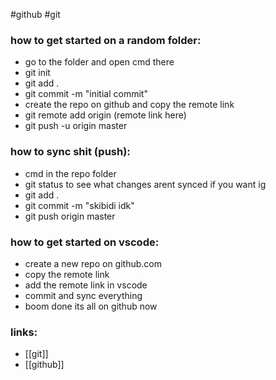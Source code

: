 #github #git 
### how to get started on a random folder:
- go to the folder and open cmd there 
- git init 
- git add . 
- git commit -m "initial commit"
- create the repo on github and copy the remote link 
- git remote add origin (remote link here)
- git push -u origin master
### how to sync shit (push):
- cmd in the repo folder 
- git status to see what changes arent synced if you want ig
- git add . 
- git commit -m "skibidi idk"
- git push origin master
### how to get started on vscode:
- create a new repo on github.com
- copy the remote link
- add the remote link in vscode
- commit and sync everything
- boom done its all on github now
### links: 
- [[git]] 
- [[github]] 